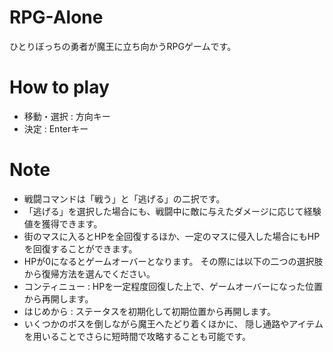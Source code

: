 # RPG-Alone

ひとりぼっちの勇者が魔王に立ち向かうRPGゲームです。

# How to play

* 移動・選択 : 方向キー
* 決定     : Enterキー

# Note

* 戦闘コマンドは「戦う」と「逃げる」の二択です。
* 「逃げる」を選択した場合にも、戦闘中に敵に与えたダメージに応じて経験値を獲得できます。
* 街のマスに入るとHPを全回復するほか、一定のマスに侵入した場合にもHPを回復することができます。
* HPが0になるとゲームオーバーとなります。  その際には以下の二つの選択肢から復帰方法を選んでください。
 * コンティニュー : HPを一定程度回復した上で、ゲームオーバーになった位置から再開します。
 * はじめから   : ステータスを初期化して初期位置から再開します。
* いくつかのボスを倒しながら魔王へたどり着くほかに、  隠し通路やアイテムを用いることでさらに短時間で攻略することも可能です。
